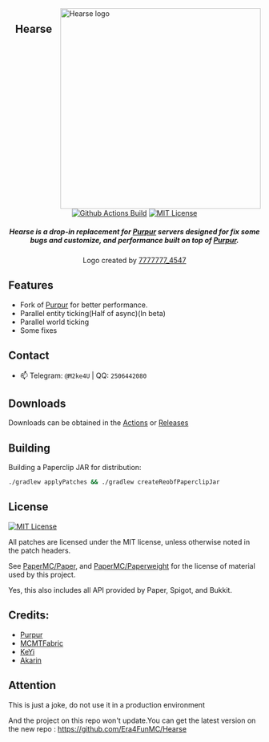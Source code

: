 <img src="Hearse.png" alt="Hearse logo" align="right" width="400">
<div align="center">

## Hearse

[![Github Actions Build](https://img.shields.io/github/actions/workflow/status/NaturalCodeClub/Hearse/.github/workflows/1193ci.yml?style=flat-square)](https://github.com/NaturalCodeClub/Hearse/actions)
[![MIT License](https://img.shields.io/github/license/NaturalCodeClub/Hearse?style=flat-square)](LICENSE)

<h5>Hearse is a drop-in replacement for <a href="https://github.com/PurpurMC/Purpur">Purpur</a> servers designed for fix some bugs and customize, and performance built on top of <a href="https://github.com/pufferfish-gg/Purpur">Purpur</a>.</h5>
<h8>Logo created by <a href="https://github.com/7777777-4547">7777777_4547</a></h8>
</div>

## Features
- Fork of [Purpur](https://github.com/PurpurMC/Purpur) for better performance.
- Parallel entity ticking(Half of async)(In beta)
- Parallel world ticking
- Some fixes

## Contact

- 📫 Telegram: `@M2ke4U` | QQ: `2506442080`

## Downloads

Downloads can be obtained in the [Actions](https://github.com/NaturalCodeClub/Hearse/actions) or [Releases](https://github.com/NaturalCodeClub/Hearse/releases)


## Building

Building a Paperclip JAR for distribution:

```bash
./gradlew applyPatches && ./gradlew createReobfPaperclipJar
```


## License
[![MIT License](https://img.shields.io/github/license/NaturalCodeClub/Hearse?style=flat-square)](LICENSE)

All patches are licensed under the MIT license, unless otherwise noted in the patch headers.

See [PaperMC/Paper](https://github.com/PaperMC/Paper), and [PaperMC/Paperweight](https://github.com/PaperMC/paperweight) for the license of material used by this project.

Yes, this also includes all API provided by Paper, Spigot, and Bukkit.


Credits:
-------------
- [Purpur](https://github.com/PurpurMC/Purpur)
- [MCMTFabric](https://github.com/himekifee/MCMTFabric)
- [KeYi](https://github.com/KeYiMC/KeYi)
- [Akarin](https://github.com/Akarin-project/Akarin)

## Attention
This is just a joke, do not use it in a production environment

And the project on this repo won't update.You can get the latest version on the new repo : https://github.com/Era4FunMC/Hearse
